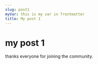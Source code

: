 ```yaml
---
slug: post1
myVar: this is my var in frontmatter
title: My post 1
---
```

# my post 1
thanks everyone for joining the community.
